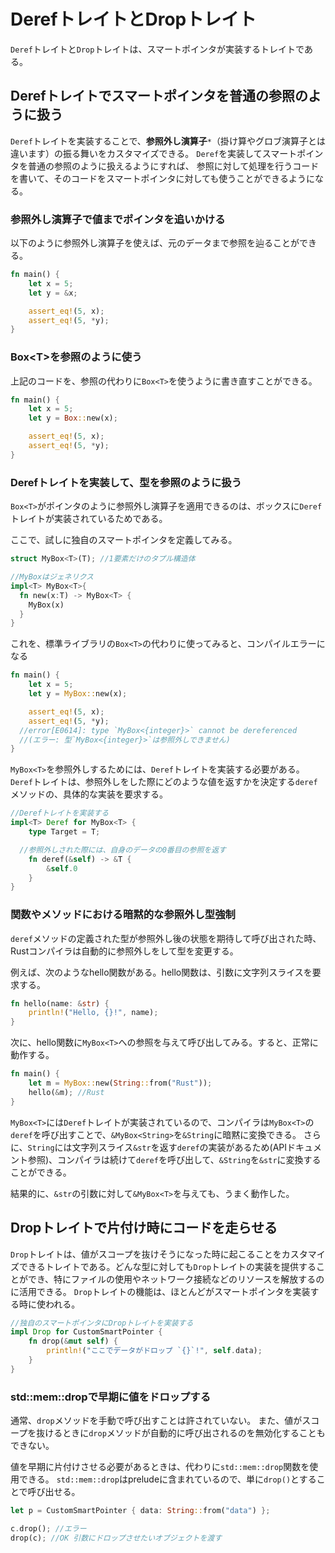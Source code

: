 # DerefトレイトとDropトレイト

`Deref`トレイトと`Drop`トレイトは、スマートポインタが実装するトレイトである。

## Derefトレイトでスマートポインタを普通の参照のように扱う

`Deref`トレイトを実装することで、**参照外し演算子**`*`（掛け算やグロブ演算子とは違います）の振る舞いをカスタマイズできる。 `Deref`を実装してスマートポインタを普通の参照のように扱えるようにすれば、 参照に対して処理を行うコードを書いて、そのコードをスマートポインタに対しても使うことができるようになる。

### 参照外し演算子で値までポインタを追いかける

以下のように参照外し演算子を使えば、元のデータまで参照を辿ることができる。

```rust
fn main() {
    let x = 5;
    let y = &x;

    assert_eq!(5, x);
    assert_eq!(5, *y);
}
```



### Box\<T\>を参照のように使う

上記のコードを、参照の代わりに`Box<T>`を使うように書き直すことができる。

```rust
fn main() {
    let x = 5;
    let y = Box::new(x);

    assert_eq!(5, x);
    assert_eq!(5, *y);
}
```



### Derefトレイトを実装して、型を参照のように扱う

`Box<T>`がポインタのように参照外し演算子を適用できるのは、ボックスに`Deref`トレイトが実装されているためである。

ここで、試しに独自のスマートポインタを定義してみる。

```rust
struct MyBox<T>(T); //1要素だけのタプル構造体

//MyBoxはジェネリクス
impl<T> MyBox<T>{
  fn new(x:T) -> MyBox<T> {
    MyBox(x)
  }
}
```

これを、標準ライブラリの`Box<T>`の代わりに使ってみると、コンパイルエラーになる

```rust
fn main() {
    let x = 5;
    let y = MyBox::new(x);

    assert_eq!(5, x);
    assert_eq!(5, *y);
  //error[E0614]: type `MyBox<{integer}>` cannot be dereferenced
  //(エラー: 型`MyBox<{integer}>`は参照外しできません)
}
```

`MyBox<T>`を参照外しするためには、`Deref`トレイトを実装する必要がある。
`Deref`トレイトは、参照外しをした際にどのような値を返すかを決定する`deref`メソッドの、具体的な実装を要求する。

```rust
//Derefトレイトを実装する
impl<T> Deref for MyBox<T> {
    type Target = T;

  //参照外しされた際には、自身のデータの0番目の参照を返す
    fn deref(&self) -> &T {
        &self.0
    }
}
```



### 関数やメソッドにおける暗黙的な参照外し型強制

`deref`メソッドの定義された型が参照外し後の状態を期待して呼び出された時、Rustコンパイラは自動的に参照外しをして型を変更する。

例えば、次のようなhello関数がある。hello関数は、引数に文字列スライスを要求する。

```rust
fn hello(name: &str) {
    println!("Hello, {}!", name);
}
```

次に、hello関数に`MyBox<T>`への参照を与えて呼び出してみる。すると、正常に動作する。

```rust
fn main() {
    let m = MyBox::new(String::from("Rust"));
    hello(&m); //Rust
}
```

`MyBox<T>`には`Deref`トレイトが実装されているので、コンパイラは`MyBox<T>`の`deref`を呼び出すことで、`&MyBox<String>`を`&String`に暗黙に変換できる。
さらに、`String`には文字列スライス`&str`を返す`deref`の実装があるため(APIドキュメント参照)、コンパイラは続けて`deref`を呼び出して、`&String`を`&str`に変換することができる。

結果的に、`&str`の引数に対して`&MyBox<T>`を与えても、うまく動作した。



## Dropトレイトで片付け時にコードを走らせる

`Drop`トレイトは、値がスコープを抜けそうになった時に起こることをカスタマイズできるトレイトである。どんな型に対しても`Drop`トレイトの実装を提供することができ、特にファイルの使用やネットワーク接続などのリソースを解放するのに活用できる。
`Drop`トレイトの機能は、ほとんどがスマートポインタを実装する時に使われる。

```rust
//独自のスマートポインタにDropトレイトを実装する
impl Drop for CustomSmartPointer {
    fn drop(&mut self) {
        println!("ここでデータがドロップ `{}`!", self.data);
    }
}
```



### std::mem::dropで早期に値をドロップする

通常、`drop`メソッドを手動で呼び出すことは許されていない。
また、値がスコープを抜けるときに`drop`メソッドが自動的に呼び出されるのを無効化することもできない。

値を早期に片付けさせる必要があるときは、代わりに`std::mem::drop`関数を使用できる。
`std::mem::drop`はpreludeに含まれているので、単に`drop()`とすることで呼び出せる。

```rust
let p = CustomSmartPointer { data: String::from("data") };

c.drop(); //エラー
drop(c); //OK 引数にドロップさせたいオブジェクトを渡す
```











